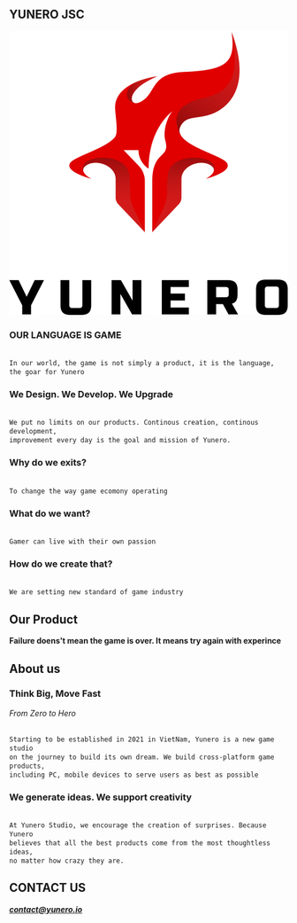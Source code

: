 ## YUNERO JSC

![Yunero Logo](/Yunero_logo-01.png)

### OUR LANGUAGE IS GAME

```

In our world, the game is not simply a product, it is the language, the goar for Yunero

```

### We Design. We Develop. We Upgrade

```

We put no limits on our products. Continous creation, continous development, 
improvement every day is the goal and mission of Yunero.

```

### Why do we exits?

```

To change the way game ecomony operating

```

### What do we want?

```

Gamer can live with their own passion

```

### How do we create that?

```

We are setting new standard of game industry

```

## Our Product

**Failure doens't mean the game is over. It means try again with experince**


## About us

### Think Big, Move Fast

*From Zero to Hero*

```

Starting to be established in 2021 in VietNam, Yunero is a new game studio
on the journey to build its own dream. We build cross-platform game products,
including PC, mobile devices to serve users as best as possible

```

### We generate ideas. We support creativity

```

At Yunero Studio, we encourage the creation of surprises. Because Yunero
believes that all the best products come from the most thoughtless ideas,
no matter how crazy they are.

```

## CONTACT US

***contact@yunero.io***